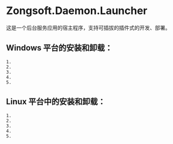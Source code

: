 ﻿Zongsoft.Daemon.Launcher
========================

这是一个后台服务应用的宿主程序，支持可插拔的插件式的开发、部署。


## Windows 平台的安装和卸载：
	1. 
	2. 
	3. 
	4. 
	5. 

## Linux 平台中的安装和卸载：
	1. 
	2. 
	3. 
	4. 
	5. 
